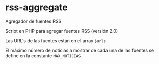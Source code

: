# rss-aggregate
Agregador de fuentes RSS

Script en PHP para agregar fuentes RSS (versión 2.0)

Las URL's de las fuentes están en el array `$urls`

El máximo número de noticias a mostrar de cada una de las fuentes se define en la constante `MAX_NOTICIAS`
